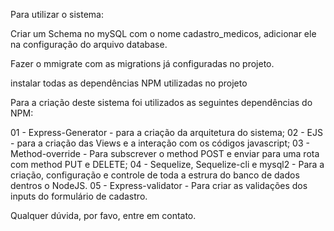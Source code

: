 Para utilizar o sistema:

Criar um Schema no mySQL com o nome cadastro_medicos, adicionar ele na configuração do arquivo database.

Fazer o mmigrate com as migrations já configuradas no projeto.

instalar todas as dependências NPM utilizadas no projeto

Para a criação deste sistema foi utilizados as seguintes dependências do NPM:

01 - Express-Generator - para a criação da arquitetura do sistema;
02 - EJS - para a criação das Views e a interação com os códigos javascript;
03 - Method-override - Para subscrever o method POST e enviar para uma rota com method PUT e DELETE;
04 - Sequelize, Sequelize-cli e mysql2 - Para a criação, configuração e controle de toda a estrura do banco de dados dentros o NodeJS.
05 - Express-validator - Para criar as validações dos inputs do formulário de cadastro.

Qualquer dúvida, por favo, entre em contato.
